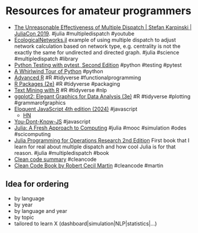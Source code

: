 # Resources for amateur programmers

 - [The Unreasonable Effectiveness of Multiple Dispatch | Stefan Karpinski | JuliaCon 2019](https://www.youtube.com/watch?v=kc9HwsxE1OY&themeRefresh=1). #julia #multipledispatch #youtube
 - [EcologicalNetworks.jl](https://nsojournals.onlinelibrary.wiley.com/doi/full/10.1111/ecog.04310) example of using multiple dispatch to adjust network calculation based on network type, e.g. centrality is not the exactly the same for undirected and directed graph. #julia #science #multipledispatch #library
 - [Python Testing with pytest, Second Edition](https://pragprog.com/titles/bopytest2/python-testing-with-pytest-second-edition/) #python #testing #pytest
 - [A Whirlwind Tour of Python](https://s3-us-west-2.amazonaws.com/python-notes/a-whirlwind-tour-of-python-2.pdf) #python
 - [Advanced R](https://adv-r.hadley.nz/) #R #tidyverse #functionalprogramming
 - [R Packages (2e)](https://r-pkgs.org/) #R #tidyverse #packaging
 - [Text Mining with R](https://www.tidytextmining.com/) #R #tidyverse #nlp
 - [ggplot2: Elegant Graphics for Data Analysis (3e)](https://ggplot2-book.org/) #R #tidyverse #plotting #grammarofgraphics
 - [Eloquent JavaScript 4th edition (2024)](https://eloquentjavascript.net/) #javascript
   - [HN](https://news.ycombinator.com/item?id=39629044)
 - [You-Dont-Know-JS](https://github.com/getify/You-Dont-Know-JS) #javascript
 - [Julia: A Fresh Approach to Computing](https://computationalthinking.mit.edu/Fall23/) #julia #mooc #simulation #odes #scicomputing
 - [Julia Programming for Operations Research 2nd Edition](https://www.chkwon.net/julia/juliabook/juliabook2.html) First book that I learn for real about multiple dispatch and how cool Julia is for that reason. #julia #multipledispatch #book
 - [Clean code summary](https://gist.github.com/wojteklu/73c6914cc446146b8b533c0988cf8d29) #cleancode
 - [Clean Code Book by Robert Cecil Martin](https://github.com/jnguyen095/clean-code/blob/master/Clean.Code.A.Handbook.of.Agile.Software.Craftsmanship.pdf) #cleancode #martin

## Idea for ordering

 - by language
 - by year
 - by language and year
 - by topic
 - tailored to learn X (dashboard|simulation|NLP|statistics|...)
